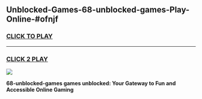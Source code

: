 
## Unblocked-Games-68-unblocked-games-Play-Online-#ofnjf
<h3>
<a href="https://premium.freeplayer.one?title=68-unblocked-games&ref=24F">CLICK TO PLAY</a></h3>
<hr>

<h3>
<a href="https://premium.freeplayer.one?title=68-unblocked-games&ref=24F">CLICK 2 PLAY</a>
  
</h3>

<a href="https://premium.freeplayer.one?title=68-unblocked-games&ref=24F/"><img src="https://clearcache.store/games.png"></a>


**68-unblocked-games games unblocked: Your Gateway to Fun and Accessible Online Gaming**
